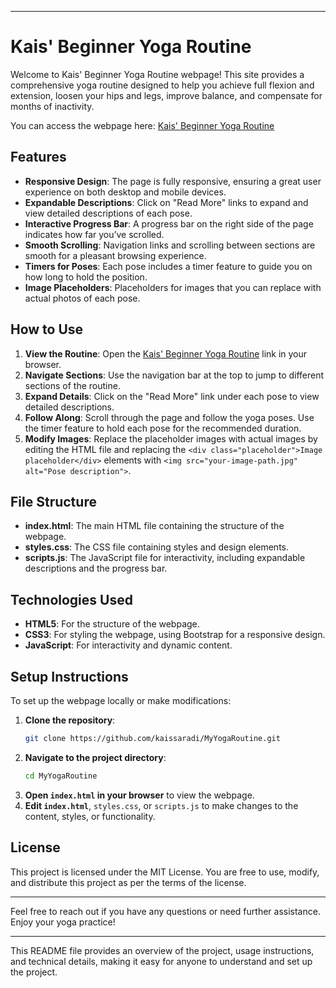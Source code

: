 
---

# Kais' Beginner Yoga Routine

Welcome to Kais' Beginner Yoga Routine webpage! This site provides a comprehensive yoga routine designed to help you achieve full flexion and extension, loosen your hips and legs, improve balance, and compensate for months of inactivity.

You can access the webpage here: [Kais' Beginner Yoga Routine](https://kaissaradi.github.io/MyYogaRoutine/)

## Features

- **Responsive Design**: The page is fully responsive, ensuring a great user experience on both desktop and mobile devices.
- **Expandable Descriptions**: Click on "Read More" links to expand and view detailed descriptions of each pose.
- **Interactive Progress Bar**: A progress bar on the right side of the page indicates how far you’ve scrolled.
- **Smooth Scrolling**: Navigation links and scrolling between sections are smooth for a pleasant browsing experience.
- **Timers for Poses**: Each pose includes a timer feature to guide you on how long to hold the position.
- **Image Placeholders**: Placeholders for images that you can replace with actual photos of each pose.

## How to Use

1. **View the Routine**: Open the [Kais' Beginner Yoga Routine](https://kaissaradi.github.io/MyYogaRoutine/) link in your browser.
2. **Navigate Sections**: Use the navigation bar at the top to jump to different sections of the routine.
3. **Expand Details**: Click on the "Read More" link under each pose to view detailed descriptions.
4. **Follow Along**: Scroll through the page and follow the yoga poses. Use the timer feature to hold each pose for the recommended duration.
5. **Modify Images**: Replace the placeholder images with actual images by editing the HTML file and replacing the `<div class="placeholder">Image placeholder</div>` elements with `<img src="your-image-path.jpg" alt="Pose description">`.

## File Structure

- **index.html**: The main HTML file containing the structure of the webpage.
- **styles.css**: The CSS file containing styles and design elements.
- **scripts.js**: The JavaScript file for interactivity, including expandable descriptions and the progress bar.

## Technologies Used

- **HTML5**: For the structure of the webpage.
- **CSS3**: For styling the webpage, using Bootstrap for a responsive design.
- **JavaScript**: For interactivity and dynamic content.

## Setup Instructions

To set up the webpage locally or make modifications:

1. **Clone the repository**:
    ```sh
    git clone https://github.com/kaissaradi/MyYogaRoutine.git
    ```
2. **Navigate to the project directory**:
    ```sh
    cd MyYogaRoutine
    ```
3. **Open `index.html` in your browser** to view the webpage.
4. **Edit `index.html`**, `styles.css`, or `scripts.js` to make changes to the content, styles, or functionality.

## License

This project is licensed under the MIT License. You are free to use, modify, and distribute this project as per the terms of the license.

---

Feel free to reach out if you have any questions or need further assistance. Enjoy your yoga practice!

---

This README file provides an overview of the project, usage instructions, and technical details, making it easy for anyone to understand and set up the project.
